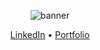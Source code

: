 <div align="center">

![banner](https://github.com/user-attachments/assets/74c331b6-6810-44c5-b9b5-729e8ed0269c)

[LinkedIn](https://www.linkedin.com/in/oussama-atifi/) • [Portfolio](https://www.oussamaati.dev)

</div>
